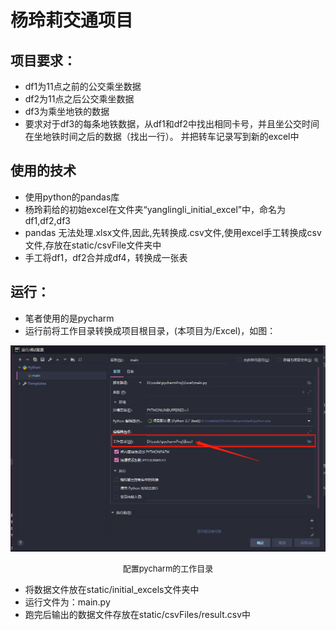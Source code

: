 # 杨玲莉交通项目
## 项目要求：
* df1为11点之前的公交乘坐数据
* df2为11点之后公交乘坐数据
* df3为乘坐地铁的数据
* 要求对于df3的每条地铁数据，从df1和df2中找出相同卡号，并且坐公交时间在坐地铁时间之后的数据（找出一行）。
并把转车记录写到新的excel中


## 使用的技术
* 使用python的pandas库
* 杨玲莉给的初始excel在文件夹“yanglingli_initial_excel”中，命名为df1,df2,df3
* pandas 无法处理.xlsx文件,因此,先转换成.csv文件,使用excel手工转换成csv文件,存放在static/csvFile文件夹中
* 手工将df1，df2合并成df4，转换成一张表

## 运行：
* 笔者使用的是pycharm
* 运行前将工作目录转换成项目根目录，(本项目为/Excel)，如图：
<div align="center">
 <img src="static/pictures/pic1.png">
 <p><font size="2">配置pycharm的工作目录</font></p>
</div>

* 将数据文件放在static/initial_excels文件夹中
* 运行文件为：main.py
* 跑完后输出的数据文件存放在static/csvFiles/result.csv中